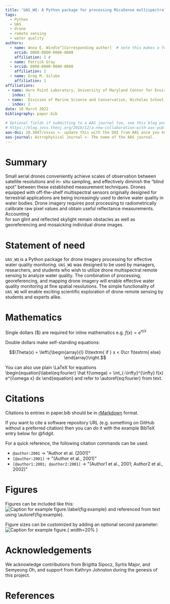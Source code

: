 ```yaml
---
title: 'UAS_WQ: A Python package for processing MicaSense multispectral drone imagery for aquatic remote sensing'
tags:
  - Python
  - UAS
  - drone
  - remote sensing
  - water quality
authors:
  - name: Anna E. Windle^[Corresponding author]  # note this makes a footnote saying 'Corresponding author'
    orcid: 0000-0000-0000-0000
    affiliation: 1 # 
  - name: Patrick Gray 
  - orcid: 0000-0000-0000-0000
    affiliation: 2
  - name: Greg M. Silsbe
    affiliation: 1
affiliations:
 - name: Horn Point Laboratory, University of Maryland Center for Environmental Science, Cambridge, MD, United States
   index: 1
 - name:  Division of Marine Science and Conservation, Nicholas School of the Environment, Duke University Marine Laboratory, Beaufort, NC, United States
   index: 2
date: 16 March 2022
bibliography: paper.bib

# Optional fields if submitting to a AAS journal too, see this blog post:
# https://blog.joss.theoj.org/2018/12/a-new-collaboration-with-aas-publishing
aas-doi: 10.3847/xxxxx <- update this with the DOI from AAS once you know it.
aas-journal: Astrophysical Journal <- The name of the AAS journal.
---
```


# Summary

Small aerial drones conveniently achieve scales of observation between satellite 
resolutions and in- situ sampling, and effectively diminish the “blind spot” between 
these established measurement techniques. Drones equipped with off-the-shelf multispectral
sensors originally designed for terrestrial applications are being increasingly used to 
derive water quality in water bodies. Drone imagery requires post processing to radiometrically
calibrate raw pixel values and obtain useful reflectance measurements. Accounting  
for sun glint and reflected skylight remain obstacles as well as georeferencing and mosaicking
individual drone images. 


# Statement of need

`UAS_WQ` is a Python package for drone imagery processing for effective water quality monitoring. 
`UAS_WQ` was designed to be used by managers, researchers, and students who wish to utilize drone 
multispectral remote sensing to analyze water quality. The combination of processing, georeferencing, 
and mapping drone imagery will enable effective water quality monitoring at fine spatial resolutions.
The simple functionality of `UAS_WQ` will enable exciting scientific exploration of drone remote sensing 
by students and experts alike. 


# Mathematics

Single dollars ($) are required for inline mathematics e.g. $f(x) = e^{\pi/x}$

Double dollars make self-standing equations:

$$\Theta(x) = \left\{\begin{array}{l}
0\textrm{ if } x < 0\cr
1\textrm{ else}
\end{array}\right.$$

You can also use plain \LaTeX for equations
\begin{equation}\label{eq:fourier}
\hat f(\omega) = \int_{-\infty}^{\infty} f(x) e^{i\omega x} dx
\end{equation}
and refer to \autoref{eq:fourier} from text.

# Citations

Citations to entries in paper.bib should be in
[rMarkdown](http://rmarkdown.rstudio.com/authoring_bibliographies_and_citations.html)
format.

If you want to cite a software repository URL (e.g. something on GitHub without a preferred
citation) then you can do it with the example BibTeX entry below for @fidgit.

For a quick reference, the following citation commands can be used:
- `@author:2001`  ->  "Author et al. (2001)"
- `[@author:2001]` -> "(Author et al., 2001)"
- `[@author1:2001; @author2:2001]` -> "(Author1 et al., 2001; Author2 et al., 2002)"

# Figures

Figures can be included like this:
![Caption for example figure.\label{fig:example}](figure.png)
and referenced from text using \autoref{fig:example}.

Figure sizes can be customized by adding an optional second parameter:
![Caption for example figure.](figure.png){ width=20% }

# Acknowledgements

We acknowledge contributions from Brigitta Sipocz, Syrtis Major, and Semyeong
Oh, and support from Kathryn Johnston during the genesis of this project.

# References
